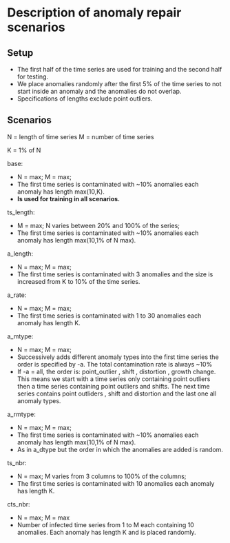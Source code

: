# Description of anomaly repair scenarios


## Setup
- The first half of the time series are used for training 
and the second half for testing.
- We place anomalies randomly after the first 5% of the time series to not start inside an anomaly and the anomalies do not overlap.
- Specifications of lengths exclude point outliers.


## Scenarios
N = length of time series 
M = number of time series

K = 1% of N


base:
- N = max; M = max;
- The first time series is contaminated with ~10% anomalies each anomaly has length max(10,K).
- **Is used for training in all scenarios.**

ts_length:
- M = max; N varies between 20% and 100% of the series;
- The first time series is contaminated with ~10% anomalies each anomaly has length max(10,1% of N max).

a_length: 
- N = max; M = max;
- The first time series is contaminated with 3 anomalies and the size is increased from K to 10% of the time series.

a_rate:
- N = max; M = max;
- The first time series is contaminated with 1 to 30 anomalies each anomaly has length K.

a_mtype:
- N = max; M = max;
- Successively adds different anomaly types into the first time series the order is specified by -a. The total contamination rate is always ~10%
- If -a = all, the order is: point_outlier , shift , distortion , growth change. This means we start with a time series only containing point outliers then a time series containing point outliers and shifts. The next time series contains point outliders , shift and distortion and the last one all anomaly types.

a_rmtype: 
- N = max; M = max;
- The first time series is contaminated with ~10% anomalies each anomaly has length max(10,1% of N max).
- As in a_dtype but the order in which the anomalies are added is random.

ts_nbr:
- N = max; M  varies from 3 columns to 100% of the columns;
- The first time series is contaminated with 10 anomalies each anomaly has length K.

cts_nbr:
- N = max; M = max
- Number of infected time series from 1 to M  each containing 10 anomalies. Each anomaly has length K and is placed randomly.





